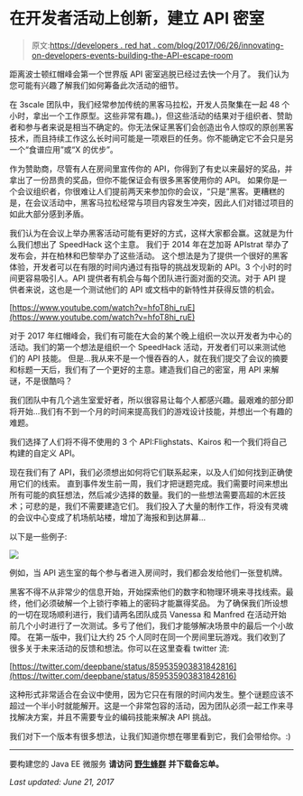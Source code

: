 # 在开发者活动上创新，建立 API 密室

> 原文:[https://developers . red hat . com/blog/2017/06/26/innovating-on-developers-events-building-the-API-escape-room](https://developers.redhat.com/blog/2017/06/26/innovating-on-developers-events-building-the-api-escape-room)

距离波士顿红帽峰会第一个世界版 API 密室逃脱已经过去快一个月了。 我们认为您可能有兴趣了解我们如何筹备此次活动的细节。

在 3scale 团队中，我们经常参加传统的黑客马拉松，开发人员聚集在一起 48 个小时，拿出一个工作原型。这些非常有趣。)，但这些活动的结果对于组织者、赞助者和参与者来说是相当不确定的。你无法保证黑客们会创造出令人惊叹的原创黑客技术，而且持续工作这么长时间可能是一项艰巨的任务。你不能确定它不会只是另一个“食谱应用”或“X 的优步”。

作为赞助商，尽管有人在房间里宣传你的 API，你得到了有史以来最好的奖品，并拿出了一份昂贵的奖品，但你不能保证会有很多黑客使用你的 API。 如果你是一个会议组织者，你很难让人们提前两天来参加你的会议，“只是”黑客。更糟糕的是，在会议活动中，黑客马拉松经常与项目内容发生冲突，因此人们对错过项目的如此大部分感到矛盾。

我们认为在会议上举办黑客活动可能有更好的方式，这样大家都会赢。这就是为什么我们想出了 SpeedHack 这个主意。 我们于 2014 年在芝加哥 APIstrat 举办了发布会，并在柏林和巴黎举办了这些活动。 这个想法是为了提供一个很好的黑客体验，开发者可以在有限的时间内通过有指导的挑战发现新的 API。3 个小时的时间更容易吸引人。API 提供者有机会与每个团队进行面对面的交流。对于 API 提供者来说，这也是一个测试他们的 API 或文档中的新特性并获得反馈的机会。

[https://www.youtube.com/watch?v=hfoT8hi_ruE](https://www.youtube.com/watch?v=hfoT8hi_ruE)

对于 2017 年红帽峰会，我们有可能在大会的某个晚上组织一次以开发者为中心的活动。我们的第一个想法是组织一个 SpeedHack 活动，开发者们可以来测试他们的 API 技能。 但是...我从来不是一个慢吞吞的人，就在我们提交了会议的摘要和标题一天后，我们有了一个更好的主意。建造我们自己的密室，用 API 来解谜，不是很酷吗？

我们团队中有几个逃生室爱好者，所以很容易让每个人都感兴趣。最艰难的部分即将开始...我们有不到一个月的时间来提高我们的游戏设计技能，并想出一个有趣的难题。

我们选择了人们将不得不使用的 3 个 API:Flighstats、Kairos 和一个我们将自己构建的自定义 API。

现在我们有了 API，我们必须想出如何将它们联系起来，以及人们如何找到正确使用它们的线索。 直到事件发生前一周，我们才把谜题完成。我们需要时间来想出所有可能的疯狂想法，然后减少选择的数量。我们的一些想法需要高超的木匠技术；可悲的是，我们不需要建造它们。 我们投入了大量的制作工作，将没有灵魂的会议中心变成了机场航站楼，增加了海报和到达屏幕...

以下是一些例子:

![](../Images/021fcb33176ce7ae8a0a46e274fe208d.png)

例如，当 API 逃生室的每个参与者进入房间时，我们都会发给他们一张登机牌。

黑客不得不从非常少的信息开始，开始探索他们的数字和物理环境来寻找线索。最终，他们必须破解一个上锁行李箱上的密码才能赢得奖品。 为了确保我们所设想的一切在现场顺利进行，我们请两名团队成员 Vanessa 和 Manfred 在活动开始前几个小时进行了一次测试。多亏了他们，我们才能够解决场景中的最后一个小故障。 在第一版中，我们让大约 25 个人同时在同一个房间里玩游戏。我们收到了很多关于未来活动的反馈和想法。你可以在这里查看 twitter 流:

[https://twitter.com/deepbane/status/859535903831842816](https://twitter.com/deepbane/status/859535903831842816)

这种形式非常适合在会议中使用，因为它只在有限的时间内发生。整个谜题应该不超过一个半小时就能解开。这是一个非常包容的活动，因为团队必须一起工作来寻找解决方案，并且不需要专业的编码技能来解决 API 挑战。

我们对下一个版本有很多想法，让我们知道你想在哪里看到它，我们会带给你。:)

* * *

要构建您的 Java EE 微服务 **请访问** [**野生蜂群**](https://developers.redhat.com/promotions/wildflyswarm-cheatsheet/) **并下载备忘单。**

*Last updated: June 21, 2017*